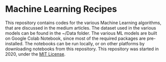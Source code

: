 # Machine Learning Recipes

This repository contains codes for the various Machine Learning algorithms, that are discussed in the medium articles. The dataset used in the various models can be found in the ~/Data folder. The various ML models are built on Google Colab Notebook, since most of the required packages are pre-installed. The notebooks can be run locally, or on other platforms by downloading notebooks from this repository. This repository was started in 2020, under the [MIT License](https://github.com/thisisashwinraj/MachineLearningRecipes/blob/master/LICENSE).
<!--
# Blogs and Assosciated Links
### Regression
A Practical Approach to Linear Regression in Machine Learning: 
[Link  to  Article](https://towardsdatascience.com/linear-regression-5100fe32993a), 
[Link to  Notebook](https://github.com/ashwinraj-in/MachineLearningRecipes/blob/master/Regression/LinearRegression.ipynb)
<br>
Applied Multivariate Regression 
[Link  to  Article](https://towardsdatascience.com/applied-multivariate-regression-faef8ddbf807), 
[Link to  Notebook](https://github.com/ashwinraj-in/MachineLearningRecipes/blob/master/Regression/MultivariateRegression.ipynb)
-->
